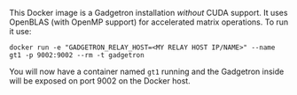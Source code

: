 This Docker image is a Gadgetron installation *without* CUDA support. It uses OpenBLAS (with OpenMP support) for accelerated matrix operations. To run it use:

    docker run -e "GADGETRON_RELAY_HOST=<MY RELAY HOST IP/NAME>" --name gt1 -p 9002:9002 --rm -t gadgetron

You will now have a container named `gt1` running and the Gadgetron inside will be exposed on port 9002 on the Docker host.
